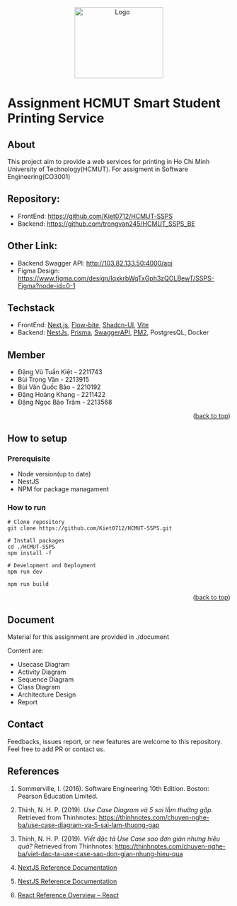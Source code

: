 <div align="center">
<a href="https://github.com/phuongngo0320/hcmut-ssps">
    <img src="https://hcmut.edu.vn/img/nhanDienThuongHieu/01_logobachkhoatoi.png" alt="Logo" width="200" height="160">
  </a>
</div>
  
# Assignment HCMUT Smart Student Printing Service

## About
This project aim to provide a web services for printing in Ho Chi Minh University of Technology(HCMUT).
For assigment in Software Engineering(CO3001)

## Repository:
- FrontEnd: https://github.com/Kiet0712/HCMUT-SSPS
- Backend: https://github.com/trongvan245/HCMUT_SSPS_BE

## Other Link:
- Backend Swagger API: http://103.82.133.50:4000/api
- Figma Design: https://www.figma.com/design/IqxkrbWqTxGph3zQOLBewT/SSPS-Figma?node-id=0-1  

## Techstack 
- FrontEnd: [Next.js](https://nextjs.org/), [Flow-bite](https://flowbite.com/), [Shadcn-UI](https://ui.shadcn.com/), [Vite](https://vite.dev/)
- Backend: [NestJs](https://nestjs.com/), [Prisma](https://www.prisma.io/), [SwaggerAPI](https://swagger.io/), [PM2](https://pm2.keymetrics.io/), PostgresQL, Docker

## Member
-	Đặng Vũ Tuấn Kiệt - 2211743
-	Bùi Trọng Văn - 2213915
- Bùi Văn Quốc Bảo - 2210192
- Đặng Hoàng Khang - 2211422
- Đặng Ngọc Bảo Trâm - 2213568

<p align="right">(<a href="#readme-top">back to top</a>)</p> 

## How to setup
### Prerequisite
- Node version(up to date)
- NestJS
- NPM for package managament

### How to run
```
# Clone repository
git clone https://github.com/Kiet0712/HCMUT-SSPS.git

# Install packages
cd ./HCMUT-SSPS
npm install -f

# Development and Deployment
npm run dev

npm run build
```

<p align="right">(<a href="#readme-top">back to top</a>)</p>

## Document
Material for this assignment are provided in ./document

Content are: 
- Usecase Diagram
- Activity Diagram
- Sequence Diagram
- Class Diagram
- Architecture Design
- Report


## Contact
Feedbacks, issues report, or new features are welcome to this repository. Feel free to add PR or contact us.

## References


1. Sommerville, I. (2016). Software Engineering 10th Edition. Boston: Pearson Education Limited.

2. Thinh, N. H. P. (2019). _Use Case Diagram và 5 sai lầm thường gặp_.
Retrieved from Thinhnotes: https://thinhnotes.com/chuyen-nghe-ba/use-case-diagram-va-5-sai-lam-thuong-gap

3. Thinh, N. H. P. (2019). _Viết đặc tả Use Case sao đơn giản nhưng hiệu quả?_
Retrieved from Thinhnotes: https://thinhnotes.com/chuyen-nghe-ba/viet-dac-ta-use-case-sao-don-gian-nhung-hieu-qua

4. [NextJS Reference Documentation](https://nextjs.org/docs)

5. [NestJS Reference Documentation](https://docs.nestjs.com/)

6. [React Reference Overview – React](https://react.dev/reference/react)